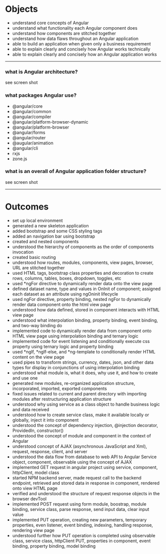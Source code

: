 # Objects

- understand core concepts of Angular
- understand what functionality each Angular component does
- understand how components are stitched together
- understand how data flaws throughout an Angular application
- able to build an application when given only a business requirement
- able to explain clearly and concisely how Angular works technically
- able to explain clearly and concisely how an Angular application works

-------------------

### what is Angular architecture?

see screen shot

### what packages Angular use?

- @angular/core
- @angular/common
- @angular/compiler
- @angular/platform-browser-dynamic
- @angular/platform-browser
- @angular/forms
- @angular/router
- @augular/animation
- @angular/cli
- rxjs
- zone.js

### what is an overall of Angular application folder structure?

see screen shot

-------------------
# Outcomes

- set up local environment
- generated a new skeleton application
- added bootstrap and some CSS styling tags
- added an navigation bar using bootstrap
- created and nested components
- understood the hierarchy of components as the order of components invocation
- created basic routing
- understood how routes, modules, components, view pages, browser, URL are stitched together
- used HTML tags, bootstrap class properties and decoration to create rows, columns, tables, boxes, dropdown, toggles, etc
- used *ngFor directive to dynamically render data onto the view page
- defined dataset name, type and values in OnInit of component; assigned each dataset as an attribute using ngOninit lifecycle
- used ngFor directive, property binding, nested ngFor to dynamically render data component onto the html view page
- understood how data defined, stored in component interacts with HTML view page
- understood what interpolation binding, property binding, event binding, and two-way binding do
- implemented code to dynamically render data from component onto HTML view page using interpolation binding and ternary logic
- implemented code for event listening and conditionally execute css property using ternary logic and property binding
- used *ngIf, *ngIf-else, and *ng-template to conditionally render HTML content on the view page
- used pipes to transform strings, currency, dates, json, and other data types for display in conjunctions of using interpolation binding
- understood what module is, what it does, why use it, and how to create and use one
- generated new modules, re-organized application structure, incorporated, imported, exported components
- fixed issues related to current and parent directory with importing modules after restructuring application structure
- understood why using service as a class object to handle business logic and data received
- understood how to create service class, make it available locally or globally, inject it into component
- understood the concept of dependency injection, @injection decorator, ProvidedIn, constructor()
- understood the concept of module and component in the context of Angular
- understood concept of AJAX (asynchronous JavaScript and Xml), request, response, client, and server
- understood the data flow from database to web API to Angular Service object, component, observable using the concept of AJAX
- implemented GET request in angular project using service, component, httpClient, model class
- started NPM backend server, made request call to the backend endpoint, retrieved and stored data in response in component, rendered onto view HTML page
- verified and understood the structure of request response objects in the browser devTool
- implemented POST request using form module, boostrap, module binding, service class, parse response, send input data, clear input value
- implemented PUT operation, creating new parameters, temporary properties, even listener, event binding, indexing, handling response, rendering view page 
- understood further how PUT operation is completed using observable class, service class, httpClient PUT, properties in component, event binding, property binding, model binding


